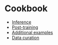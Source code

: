 # Cookbook

- [Inference](inference/)
- [Post-training](post_training/)
- [Additional examples](./additional_examples.md)
- [Data curation](data_curation/)
